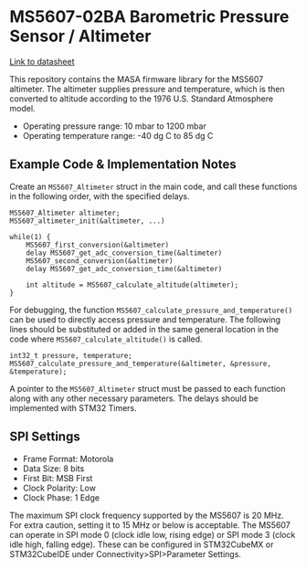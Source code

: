 # MS5607-02BA Barometric Pressure Sensor / Altimeter
[Link to datasheet](https://www.te.com/commerce/DocumentDelivery/DDEController?Action=srchrtrv&DocNm=MS5607-02BA03&DocType=Data+Sheet&DocLang=English)

This repository contains the MASA firmware library for the MS5607 altimeter. The altimeter supplies pressure and temperature, which is then converted to altitude according to the 1976 U.S. Standard Atmosphere model.

* Operating pressure range: 10 mbar to 1200 mbar
* Operating temperature range: -40 dg C to 85 dg C

## Example Code & Implementation Notes
Create an `MS5607_Altimeter` struct in the main code, and call these functions in the following order, with the specified delays.

```
MS5607_Altimeter altimeter;
MS5607_altimeter_init(&altimeter, ...)

while(1) {
    MS5607_first_conversion(&altimeter)
    delay MS5607_get_adc_conversion_time(&altimeter)
    MS5607_second_conversion(&altimeter)
    delay MS5607_get_adc_conversion_time(&altimeter)
    
    int altitude = MS5607_calculate_altitude(altimeter);
}
```

For debugging, the function `MS5607_calculate_pressure_and_temperature()` can be used to directly access pressure and temperature. The following lines should be substituted or added in the same general location in the code where `MS5607_calculate_altitude()` is called.

```
int32_t pressure, temperature;
MS5607_calculate_pressure_and_temperature(&altimeter, &pressure, &temperature);
```

A pointer to the `MS5607_Altimeter` struct must be passed to each function along with any other necessary parameters. The delays should be implemented with STM32 Timers.

## SPI Settings
* Frame Format: Motorola
* Data Size: 8 bits
* First Bit: MSB First
* Clock Polarity: Low
* Clock Phase: 1 Edge

The maximum SPI clock frequency supported by the MS5607 is 20 MHz. For extra caution, setting it to 15 MHz or below is acceptable.
The MS5607 can operate in SPI mode 0 (clock idle low, rising edge) or SPI mode 3 (clock idle high, falling edge). These can be configured in STM32CubeMX or STM32CubeIDE under Connectivity>SPI>Parameter Settings.